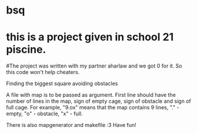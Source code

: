 # bsq
# this is a project given in school 21 piscine.
#The project was written with my partner aharlaw and we got 0 for it. So this code won't help cheaters.

Finding the biggest square avoiding obstacles

A file with map is to be passed as argument.
First line should have the number of lines in the map, sign of empty cage, sign of obstacle and sign of full cage.
For example, "9.ox" means that the map contains 9 lines, "." - empty, "o" - obstacle, "x" - full.

There is also mapgenerator and makefile :3
Have fun!

